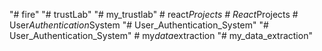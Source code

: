 "# fire" 
"# trustLab" 
"# my_trustlab" 
#   r e a c t _ P r o j e c t s  
 #   R e a c t _ P r o j e c t s  
 #   U s e r _ A u t h e n t i c a t i o n _ S y s t e m  
 "# User_Authentication_System" 
"# User_Authentication_System" 
#   m y _ d a t a _ e x t r a c t i o n  
 "# my_data_extraction" 

